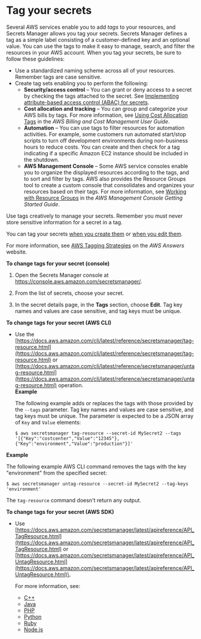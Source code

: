 # Tag your secrets<a name="managing-secrets_tagging"></a>

Several AWS services enable you to add *tags* to your resources, and Secrets Manager allows you tag your secrets\. Secrets Manager defines a tag as a simple label consisting of a customer\-defined key and an optional value\. You can use the tags to make it easy to manage, search, and filter the resources in your AWS account\. When you tag your secrets, be sure to follow these guidelines:
+ Use a standardized naming scheme across all of your resources\. Remember tags are case sensitive\.
+ Create tag sets enabling you to perform the following:
  + **Security/access control** – You can grant or deny access to a secret by checking the tags attached to the secret\. See [Implementing attribute\-based access control \(ABAC\) for secrets](tag-secrets-abac.md)\.
  + **Cost allocation and tracking** – You can group and categorize your AWS bills by tags\. For more information, see [Using Cost Allocation Tags](https://docs.aws.amazon.com/awsaccountbilling/latest/aboutv2/cost-alloc-tags.html) in the *AWS Billing and Cost Management User Guide*\.
  + **Automation** – You can use tags to filter resources for automation activities\. For example, some customers run automated start/stop scripts to turn off development environments during non\-business hours to reduce costs\. You can create and then check for a tag indicating if a specific Amazon EC2 instance should be included in the shutdown\.
  + **AWS Management Console** – Some AWS service consoles enable you to organize the displayed resources according to the tags, and to sort and filter by tags\. AWS also provides the Resource Groups tool to create a custom console that consolidates and organizes your resources based on their tags\. For more information, see [Working with Resource Groups](https://docs.aws.amazon.com/) in the *AWS Management Console Getting Started Guide*\.

 Use tags creatively to manage your secrets\. Remember you must never store sensitive information for a secret in a tag\.

You can tag your secrets [when you create them](manage_create-basic-secret.md) or [when you edit them](manage_update-secret.md)\.

For more information, see [AWS Tagging Strategies](https://aws.amazon.com/answers/account-management/aws-tagging-strategies/) on the *AWS Answers* website\.

**To change tags for your secret \(console\)**

1. Open the Secrets Manager console at [https://console\.aws\.amazon\.com/secretsmanager/](https://console.aws.amazon.com/secretsmanager/)\.

1. From the list of secrets, choose your secret\.

1. In the secret details page, in the **Tags** section, choose **Edit**\. Tag key names and values are case sensitive, and tag keys must be unique\. 

   

**To change tags for your secret \(AWS CLI\)**
+ Use the [https://docs.aws.amazon.com/cli/latest/reference/secretsmanager/tag-resource.html](https://docs.aws.amazon.com/cli/latest/reference/secretsmanager/tag-resource.html) or [https://docs.aws.amazon.com/cli/latest/reference/secretsmanager/untag-resource.html](https://docs.aws.amazon.com/cli/latest/reference/secretsmanager/untag-resource.html) operation\.  
**Example**  

  The following example adds or replaces the tags with those provided by the `--tags` parameter\. Tag key names and values are case sensitive, and tag keys must be unique\. The parameter is expected to be a JSON array of `Key` and `Value` elements:

  ```
  $ aws secretsmanager tag-resource --secret-id MySecret2 --tags '[{"Key":"costcenter","Value":"12345"},{"Key":"environment","Value":"production"}]'
  ```  
**Example**  

  The following example AWS CLI command removes the tags with the key "environment" from the specified secret:

  ```
  $ aws secretsmanager untag-resource --secret-id MySecret2 --tag-keys 'environment'
  ```

  The `tag-resource` command doesn't return any output\. 

**To change tags for your secret \(AWS SDK\)**
+ Use [https://docs.aws.amazon.com/secretsmanager/latest/apireference/API_TagResource.html](https://docs.aws.amazon.com/secretsmanager/latest/apireference/API_TagResource.html) or [https://docs.aws.amazon.com/secretsmanager/latest/apireference/API_UntagResource.html](https://docs.aws.amazon.com/secretsmanager/latest/apireference/API_UntagResource.html)\. 

  For more information, see:
  + [C\+\+](http://sdk.amazonaws.com/cpp/api/LATEST/namespace_aws_1_1_secrets_manager.html)
  + [Java](https://docs.aws.amazon.com/AWSJavaSDK/latest/javadoc/com/amazonaws/services/secretsmanager/package-summary.html)
  + [PHP](https://docs.aws.amazon.com//aws-sdk-php/v3/api/namespace-Aws.SecretsManager.html)
  + [Python](https://boto3.amazonaws.com/v1/documentation/api/latest/reference/services/secretsmanager.html)
  + [Ruby](https://docs.aws.amazon.com/sdk-for-ruby/v3/api/Aws/SecretsManager.html)
  + [Node\.js](https://docs.aws.amazon.com/AWSJavaScriptSDK/latest/AWS/SecretsManager.html)